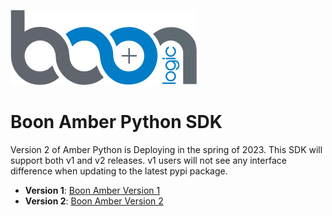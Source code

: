 ![Logo](https://github.com/boonlogic/amber-python-sdk/blob/master/docs/BoonLogic.png?raw=true)

# Boon Amber Python SDK

Version 2 of Amber Python is Deploying in the spring of 2023.  This SDK will support both v1 and v2 releases.
v1 users will not see any interface difference when updating to the latest pypi package.

- __Version 1__: [Boon Amber Version 1](https://boonlogic.github.io/amber-python-sdk/boonamber/v1/README.md)
- __Version 2__: [Boon Amber Version 2](https://boonlogic.github.io/amber-python-sdk/boonamber/v2/README.md)
